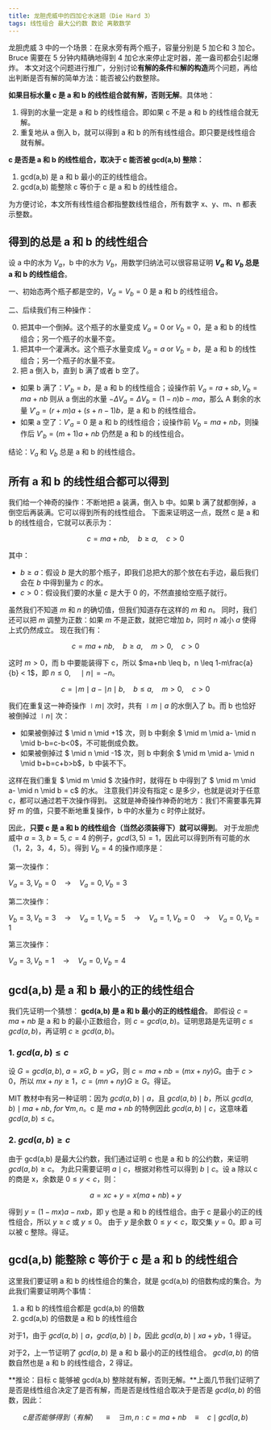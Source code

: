 ```yaml
---
title: 龙胆虎威中的四加仑水迷题（Die Hard 3）
tags: 线性组合 最大公约数 数论 离散数学
---
```


龙胆虎威 3 中的一个场景：在泉水旁有两个瓶子，容量分别是 5 加仑和 3 加仑。
Bruce 需要在 5 分钟内精确地得到 4 加仑水来停止定时器，差一盎司都会引起爆炸。
本文对这个问题进行推广，分别讨论**有解的条件**和**解的构造**两个问题，再给出判断是否有解的简单方法：能否被公约数整除。

**如果目标水量 c 是 a 和 b 的线性组合就有解，否则无解**。具体地：

1. 得到的水量一定是 a 和 b 的线性组合。即如果 c 不是 a 和 b 的线性组合就无解。
2. 重复地从 a 倒入 b，就可以得到 a 和 b 的所有线性组合。即只要是线性组合就有解。

**c 是否是 a 和 b 的线性组合，取决于 c 能否被 gcd(a,b) 整除：**

1. gcd(a,b) 是 a 和 b 最小的正的线性组合。
2. gcd(a,b) 能整除 c 等价于 c 是 a 和 b 的线性组合。

为方便讨论，本文所有线性组合都指整数线性组合，所有数字 x、y、m、n 都表示整数。

<!--more-->

## 得到的总是 a 和 b 的线性组合

设 a 中的水为 $V_a$，b 中的水为 $V_b$，用数学归纳法可以很容易证明 **$V_a$ 和 $V_b$ 总是 a 和 b 的线性组合**。

一、初始态两个瓶子都是空的，$V_a=V_b=0$ 是 a 和 b 的线性组合。

二、后续我们有三种操作：

0. 把其中一个倒掉。这个瓶子的水量变成 $V_a=0 \ \textrm{or} \ V_b=0$，是 a 和 b 的线性组合；另一个瓶子的水量不变。
1. 把其中一个灌满水。这个瓶子水量变成 $V_a=a \ \textrm{or} \  V_b=b$，是 a 和 b 的线性组合；另一个瓶子的水量不变。
2. 把 a 倒入 b，直到 b 满了或者 b 空了。
  * 如果 b 满了：$V'_b=b$，是 a 和 b 的线性组合；设操作前 $V_a=ra+sb, V_b=ma+nb$ 则从 a 倒出的水量 $-\Delta V_a=\Delta V_b=(1-n)b-ma$，那么 A 剩余的水量 $V'_a=(r+m)a+(s+n-1)b$，是 a 和 b 的线性组合。
  * 如果 a 空了：$V'_a=0$ 是 a 和 b 的线性组合；设操作前 $V_b=ma+nb$，则操作后 $V'_b=(m+1)a+nb$ 仍然是 a 和 b 的线性组合。

结论：$V_a$ 和 $V_b$ 总是 a 和 b 的线性组合。

## 所有 a 和 b 的线性组合都可以得到

我们给一个神奇的操作：不断地把 a 装满，倒入 b 中。如果 b 满了就都倒掉，a 倒空后再装满。它可以得到所有的线性组合。
下面来证明这一点，既然 c 是 a 和 b 的线性组合，它就可以表示为：

$$
c=ma+nb, \quad b \geq a, \quad c > 0
$$

其中：

* $b \geq a$：假设 $b$ 是大的那个瓶子，即我们总把大的那个放在右手边，最后我们会在 $b$ 中得到量为 $c$ 的水。
* $c>0$：假设我们要的水量 $c$ 是大于 $0$ 的，不然直接给空瓶子就行。

虽然我们不知道 $m$ 和 $n$ 的确切值，但我们知道存在这样的 $m$ 和 $n$。
同时，我们还可以把 $m$ 调整为正数：如果 $m$ 不是正数，就把它增加 $b$，同时 $n$ 减小 $a$ 使得上式仍然成立。
现在我们有：

$$
c=ma+nb, \quad b \geq a, \quad m>0, \quad c > 0
$$

这时 $m > 0$，而 b 中要能装得下 c，所以 $ma+nb \leq b，n \leq 1-m\frac{a}{b} < 1$，即 $n \leq 0,\quad \mid n \mid = -n$。

$$
c=\mid m \mid a- \mid n \mid b, \quad b \leq a, \quad m > 0, \quad c > 0
$$

我们在重复这一神奇操作 $\mid m \mid$ 次时，共有 $\mid m \mid a$ 的水倒入了 b。而 b 也恰好被倒掉过 $\mid n \mid$ 次：

* 如果被倒掉过 $ \mid n \mid +1$ 次，则 b 中剩余 $ \mid m \mid a- \mid n \mid b-b=c-b<0$，不可能倒成负数。
* 如果被倒掉过 $ \mid n \mid -1$ 次，则 b 中剩余 $ \mid m \mid a- \mid n \mid b+b=c+b>b$，b 中装不下。

这样在我们重复 $ \mid m \mid $ 次操作时，就得在 b 中得到了 $ \mid m \mid a- \mid n \mid b = c$ 的水。
注意我们并没有指定 c 是多少，也就是说对于任意 c，都可以通过若干次操作得到。
这就是神奇操作神奇的地方：我们不需要事先算好 $m$ 的值，只要不断地重复操作，b 中的水量为 c 时停止就好。

因此，**只要 c 是 a 和 b 的线性组合（当然必须装得下）就可以得到**。
对于龙胆虎威中 $a=3,\ b=5,\ c=4$ 的例子，$gcd(3,5)=1$，因此可以得到所有可能的水（1，2，3，4，5）。得到 $V_{b}=4$ 的操作顺序是：

第一次操作：

$V_{a}=3, V_{b}=0 \quad \rightarrow \quad V_{a}=0, V_{b}=3$

第二次操作：

$V_{b}=3, V_{b}=3 \quad \rightarrow \quad V_{a}=1, V_{b}=5 \quad \rightarrow \quad V_{a}=1, V_{b}=0 \quad \rightarrow \quad V_{a}=0, V_{b}=1$

第三次操作：

$V_{a}=3, V_{b}=1 \quad \rightarrow \quad V_{a}=0, V_{b}=4$

## gcd(a,b) 是 a 和 b 最小的正的线性组合

我们先证明一个猜想： **gcd(a,b) 是 a 和 b 最小的正的线性组合**。
即假设 $c=ma+nb$ 是 a 和 b 的最小正数组合，则 $c=gcd(a,b)$。证明思路是先证明 $c\leq gcd(a,b)$，再证明 $c \geq gcd(a,b)$。

### 1. $gcd(a,b) \leq c$

设 $G=gcd(a,b),\ a=xG,\ b=yG$，则 $c=ma+nb=(mx+ny)G$。由于 $c>0$，所以 $mx+ny \geq 1，c=(mn+ny)G \geq G$。得证。

MIT 教材中有另一种证明：因为 $gcd(a,b)  \mid  a$，且 $gcd(a,b)  \mid  b$，所以 $gcd(a,b)  \mid  ma+nb, \ for \ \forall m, n$。c 是 $ma+nb$ 的特例因此 $gcd(a,b)  \mid  c$，这意味着 $gcd(a,b) \leq c$。

### 2. $gcd(a,b) \geq c$

由于 gcd(a,b) 是最大公约数，我们通过证明 c 也是 a 和 b 的公约数，来证明 $gcd(a,b) \geq c$。
为此只需要证明 $a  \mid  c$，根据对称性可以得到 $b  \mid  c$。设 a 除以 c 的商是 x，余数是 $0 \leq y \lt c$，则：

$$
a=xc+y=x(ma+nb)+y
$$

得到 $y=(1-mx)a-nxb$，即 y 也是 a 和 b 的线性组合。由于 c 是最小的正的线性组合，所以 $y \geq c$ 或 $y \leq 0$。
由于 $y$ 是余数 $0 \leq y \lt c$，取交集 $y=0$。即 a 可以被 c 整除。得证。

## gcd(a,b) 能整除 c 等价于 c 是 a 和 b 的线性组合

这里我们要证明 a 和 b 的线性组合的集合，就是 gcd(a,b) 的倍数构成的集合。为此我们需要证明两个事情：

1. a 和 b 的线性组合都是 gcd(a,b) 的倍数
2. gcd(a,b) 的倍数是 a 和 b 的线性组合

对于1，由于 $gcd(a,b)  \mid  a，gcd(a,b)  \mid  b$，因此 $gcd(a,b)  \mid  xa+yb$，1 得证。

对于2，上一节证明了 $gcd(a,b)$ 是 a 和 b 最小的正的线性组合。
$gcd(a,b)$ 的倍数自然也是 a 和 b 的线性组合，2 得证。

**推论：目标 c 能够被 gcd(a,b) 整除就有解，否则无解。**上面几节我们证明了是否是线性组合决定了是否有解，而是否是线性组合取决于是否是 $gcd(a,b)$ 的倍数，因此：

$$
c 是否能够得到（有解）
\quad \equiv \quad
\exists m, n: c=ma+nb
\quad \equiv \quad
c \mid gcd(a,b)
$$